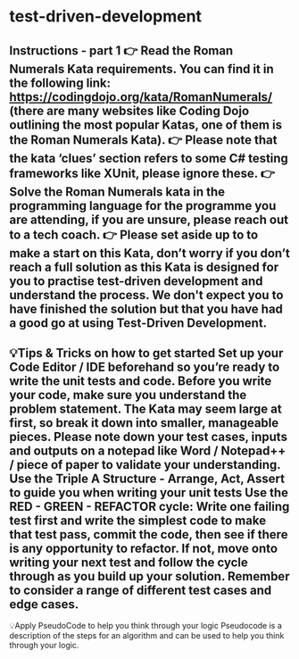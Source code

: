 # test-driven-development
Instructions - part 1
👉 Read the Roman Numerals Kata requirements. You can find it in the following link: https://codingdojo.org/kata/RomanNumerals/  (there are many websites like Coding Dojo outlining the most popular Katas, one of them is the Roman Numerals Kata).
👉 Please note that the kata ‘clues’ section refers to some C# testing frameworks like XUnit, please ignore these.
👉 Solve the Roman Numerals kata in the programming language for the programme you are attending, if you are unsure, please reach out to a tech coach.
👉 Please set aside up to  to make a start on this Kata, don’t worry if you don’t reach a full solution as this Kata is designed for you to practise test-driven development and understand the process. We don't expect you to have finished the solution but that you have had a good go at using Test-Driven Development.
---------------------------------------------------------------------------------------------------------
💡Tips & Tricks on how to get started
Set up your Code Editor / IDE beforehand so you’re ready to write the unit tests and code.
Before you write your code, make sure you understand the problem statement. The Kata may seem large at first, so break it down into smaller, manageable pieces.
Please note down your test cases, inputs and outputs on a notepad like Word / Notepad++ / piece of paper to validate your understanding.
Use the Triple A Structure - Arrange, Act, Assert to guide you when writing your unit tests
Use the RED - GREEN - REFACTOR cycle: Write one failing test first and write the simplest code to make that test pass, commit the code, then see if there is any opportunity to refactor. If not, move onto writing your next test and follow the cycle through as you build up your solution.
Remember to consider a range of different test cases and edge cases.
---------------------------------------------------------------------------------------------------------
💡Apply PseudoCode to help you think through your logic
Pseudocode is a description of the steps for an algorithm and can be used to help you think through your logic.
